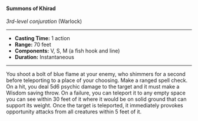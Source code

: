 #### Summons of Khirad
*3rd-level conjuration* (Warlock)
___
- **Casting Time:** 1 action
- **Range:** 70 feet
- **Components:** V, S, M (a fish hook and line)
- **Duration:** Instantaneous
---
You shoot a bolt of blue flame at your enemy, who
shimmers for a second before teleporting to a place
of your choosing. Make a ranged spell check. On a
hit, you deal 5d6 psychic damage to the target and
it must make a Wisdom saving throw. On a failure,
you can teleport it to any empty space you can see
within 30 feet of it where it would be on solid
ground that can support its weight. Once the target
is teleported, it immediately provokes opportunity
attacks from all creatures within 5 feet of it.
